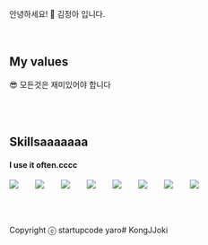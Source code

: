 
안녕하세요! 🐹 김정아 입니다.
<br />
<br />
<br />
## My values
😎 모든것은 재미있어야 합니다<br />
<br />
<br />
<br />
## Skillsaaaaaaa
#### I use it often.cccc
<div style="display:flex;gap:30px;flex-wrap:wrap;">
  <img src="https://img.shields.io/badge/-C%23-000000?logo=Csharp&style=flat">
  <img src="https://img.shields.io/badge/ts-3178C6?style=for-the-badge&logo=typescript&logoColor=white">
  <img src="https://img.shields.io/badge/express-000000?style=for-the-badge&logo=express&logoColor=white">
  <img src="https://img.shields.io/badge/nestjs-E0234E?style=for-the-badge&logo=nestjs&logoColor=white">
  <img src="https://img.shields.io/badge/react-61DAFB?style=for-the-badge&logo=react&logoColor=black">
  <img src="https://img.shields.io/badge/MySQL-4479A1?style=for-the-badge&logo=mysql&logoColor=white">
  <img src="https://img.shields.io/badge/Babel-F9DC3E?style=for-the-badge&logo=Babel&logoColor=black">
  <img src="https://img.shields.io/badge/Webpack-8DD6F9?style=for-the-badge&logo=Webpack&logoColor=black">
</div>
</div>
<br />
<br />
<br />

Copyright ⓒ startupcode yaro#   K o n g J J o k i 
 
 
